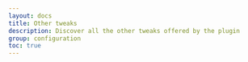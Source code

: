 ```yaml
---
layout: docs
title: Other tweaks
description: Discover all the other tweaks offered by the plugin
group: configuration
toc: true
---
```

